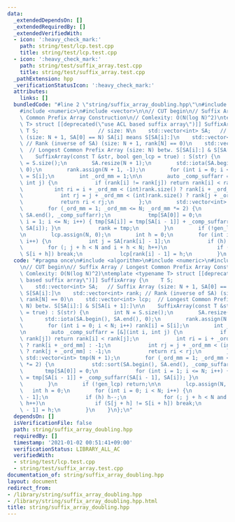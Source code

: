 ```yaml
---
data:
  _extendedDependsOn: []
  _extendedRequiredBy: []
  _extendedVerifiedWith:
  - icon: ':heavy_check_mark:'
    path: string/test/lcp.test.cpp
    title: string/test/lcp.test.cpp
  - icon: ':heavy_check_mark:'
    path: string/test/suffix_array.test.cpp
    title: string/test/suffix_array.test.cpp
  _pathExtension: hpp
  _verificationStatusIcon: ':heavy_check_mark:'
  attributes:
    links: []
  bundledCode: "#line 2 \"string/suffix_array_doubling.hpp\"\n#include <algorithm>\n\
    #include <numeric>\n#include <vector>\n\n// CUT begin\n// Suffix Array / Longest\
    \ Common Prefix Array Construction\n// Comlexity: O(N(log N)^2)\ntemplate <typename\
    \ T> struct [[deprecated(\"use ACL based suffix array\")]] SuffixArray {\n   \
    \ T S;                   // size: N\n    std::vector<int> SA;   // Suffix Array\
    \ (size: N + 1, SA[0] == N) SA[i] means S[SA[i]:]\n    std::vector<int> rank;\
    \ // Rank (inverse of SA) (size: N + 1, rank[N] == 0)\n    std::vector<int> lcp;\
    \  // Longest Common Prefix Array (size: N) betw. S[SA[i]:] & S[SA[i + 1]:]\n\n\
    \    SuffixArray(const T &str, bool gen_lcp = true) : S(str) {\n        int N\
    \ = S.size();\n        SA.resize(N + 1);\n        std::iota(SA.begin(), SA.end(),\
    \ 0);\n        rank.assign(N + 1, -1);\n        for (int i = 0; i < N; i++) rank[i]\
    \ = S[i];\n        int _ord_mm = 1;\n\n        auto _comp_suffarr = [&](int i,\
    \ int j) {\n            if (rank[i] != rank[j]) return rank[i] < rank[j];\n  \
    \          int ri = i + _ord_mm < (int)rank.size() ? rank[i + _ord_mm] : -1;\n\
    \            int rj = j + _ord_mm < (int)rank.size() ? rank[j + _ord_mm] : -1;\n\
    \            return ri < rj;\n        };\n        std::vector<int> tmp(N + 1);\n\
    \        for (_ord_mm = 1; _ord_mm <= N; _ord_mm *= 2) {\n            std::sort(SA.begin(),\
    \ SA.end(), _comp_suffarr);\n            tmp[SA[0]] = 0;\n            for (int\
    \ i = 1; i <= N; i++) { tmp[SA[i]] = tmp[SA[i - 1]] + _comp_suffarr(SA[i - 1],\
    \ SA[i]); }\n            rank = tmp;\n        }\n        if (!gen_lcp) return;\n\
    \n        lcp.assign(N, 0);\n        int h = 0;\n        for (int i = 0; i < N;\
    \ i++) {\n            int j = SA[rank[i] - 1];\n            if (h) h--;\n    \
    \        for (; j + h < N and i + h < N; h++)\n                if (S[j + h] !=\
    \ S[i + h]) break;\n            lcp[rank[i] - 1] = h;\n        }\n    }\n};\n"
  code: "#pragma once\n#include <algorithm>\n#include <numeric>\n#include <vector>\n\
    \n// CUT begin\n// Suffix Array / Longest Common Prefix Array Construction\n//\
    \ Comlexity: O(N(log N)^2)\ntemplate <typename T> struct [[deprecated(\"use ACL\
    \ based suffix array\")]] SuffixArray {\n    T S;                   // size: N\n\
    \    std::vector<int> SA;   // Suffix Array (size: N + 1, SA[0] == N) SA[i] means\
    \ S[SA[i]:]\n    std::vector<int> rank; // Rank (inverse of SA) (size: N + 1,\
    \ rank[N] == 0)\n    std::vector<int> lcp;  // Longest Common Prefix Array (size:\
    \ N) betw. S[SA[i]:] & S[SA[i + 1]:]\n\n    SuffixArray(const T &str, bool gen_lcp\
    \ = true) : S(str) {\n        int N = S.size();\n        SA.resize(N + 1);\n \
    \       std::iota(SA.begin(), SA.end(), 0);\n        rank.assign(N + 1, -1);\n\
    \        for (int i = 0; i < N; i++) rank[i] = S[i];\n        int _ord_mm = 1;\n\
    \n        auto _comp_suffarr = [&](int i, int j) {\n            if (rank[i] !=\
    \ rank[j]) return rank[i] < rank[j];\n            int ri = i + _ord_mm < (int)rank.size()\
    \ ? rank[i + _ord_mm] : -1;\n            int rj = j + _ord_mm < (int)rank.size()\
    \ ? rank[j + _ord_mm] : -1;\n            return ri < rj;\n        };\n       \
    \ std::vector<int> tmp(N + 1);\n        for (_ord_mm = 1; _ord_mm <= N; _ord_mm\
    \ *= 2) {\n            std::sort(SA.begin(), SA.end(), _comp_suffarr);\n     \
    \       tmp[SA[0]] = 0;\n            for (int i = 1; i <= N; i++) { tmp[SA[i]]\
    \ = tmp[SA[i - 1]] + _comp_suffarr(SA[i - 1], SA[i]); }\n            rank = tmp;\n\
    \        }\n        if (!gen_lcp) return;\n\n        lcp.assign(N, 0);\n     \
    \   int h = 0;\n        for (int i = 0; i < N; i++) {\n            int j = SA[rank[i]\
    \ - 1];\n            if (h) h--;\n            for (; j + h < N and i + h < N;\
    \ h++)\n                if (S[j + h] != S[i + h]) break;\n            lcp[rank[i]\
    \ - 1] = h;\n        }\n    }\n};\n"
  dependsOn: []
  isVerificationFile: false
  path: string/suffix_array_doubling.hpp
  requiredBy: []
  timestamp: '2021-01-02 00:51:41+09:00'
  verificationStatus: LIBRARY_ALL_AC
  verifiedWith:
  - string/test/lcp.test.cpp
  - string/test/suffix_array.test.cpp
documentation_of: string/suffix_array_doubling.hpp
layout: document
redirect_from:
- /library/string/suffix_array_doubling.hpp
- /library/string/suffix_array_doubling.hpp.html
title: string/suffix_array_doubling.hpp
---
```

